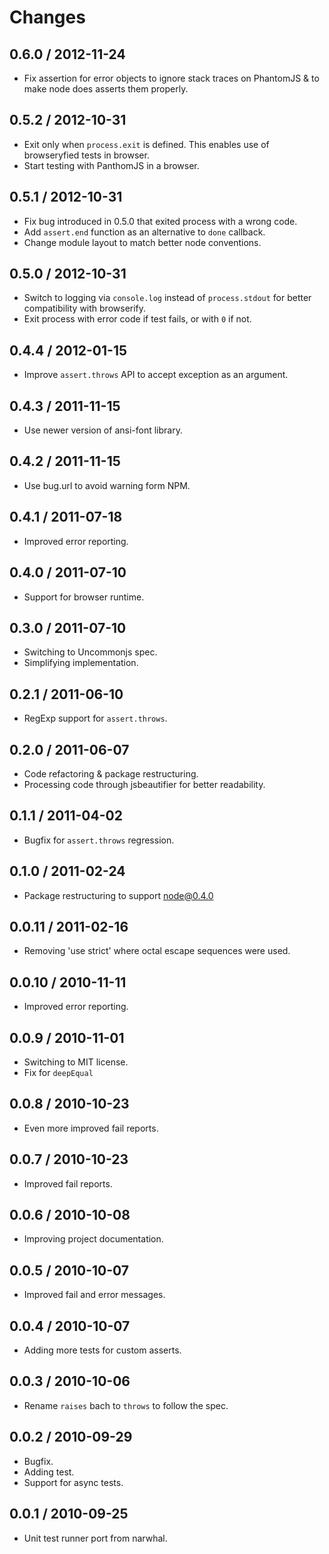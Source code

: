 # Changes

## 0.6.0 / 2012-11-24

  - Fix assertion for error objects to ignore stack traces on PhantomJS
    & to make node does asserts them properly.

## 0.5.2 / 2012-10-31

  - Exit only when `process.exit` is defined. This enables use of browseryfied
    tests in browser.
  - Start testing with PanthomJS in a browser.

## 0.5.1 / 2012-10-31

  - Fix bug introduced in 0.5.0 that exited process with a wrong code.
  - Add `assert.end` function as an alternative to `done` callback.
  - Change module layout to match better node conventions.

## 0.5.0 / 2012-10-31

  - Switch to logging via `console.log` instead of `process.stdout` for
    better compatibility with browserify.
  - Exit process with error code if test fails, or with `0` if not.

## 0.4.4 / 2012-01-15

  - Improve `assert.throws` API to accept exception as an argument.

## 0.4.3 / 2011-11-15

   - Use newer version of ansi-font library.
    
## 0.4.2 / 2011-11-15

   - Use bug.url to avoid warning form NPM.

## 0.4.1 / 2011-07-18 ##

  - Improved error reporting.

## 0.4.0 / 2011-07-10 ##

  - Support for browser runtime.

## 0.3.0 / 2011-07-10 ##

  - Switching to Uncommonjs spec.
  - Simplifying implementation.

## 0.2.1 / 2011-06-10 ##

  - RegExp support for `assert.throws`.

## 0.2.0 / 2011-06-07 ##

  - Code refactoring & package restructuring.
  - Processing code through jsbeautifier for better readability.

## 0.1.1 / 2011-04-02 ##

  - Bugfix for `assert.throws` regression.

## 0.1.0 / 2011-02-24 ##

  - Package restructuring to support node@0.4.0

## 0.0.11 / 2011-02-16 ##

  - Removing 'use strict' where octal escape sequences were used.

## 0.0.10 / 2010-11-11 ##

  - Improved error reporting.

## 0.0.9 / 2010-11-01 ##

  - Switching to MIT license.
  - Fix for `deepEqual`

## 0.0.8 / 2010-10-23 ##

  - Even more improved fail reports.

## 0.0.7 / 2010-10-23 ##

  - Improved fail reports.

## 0.0.6 / 2010-10-08 ##

  - Improving project documentation.

## 0.0.5 / 2010-10-07 ##

  - Improved fail and error messages.

## 0.0.4 / 2010-10-07 ##

  - Adding more tests for custom asserts.

## 0.0.3 / 2010-10-06 ##

  - Rename `raises` bach to `throws` to follow the spec.

## 0.0.2 / 2010-09-29 ##

  - Bugfix.
  - Adding test.
  - Support for async tests.

## 0.0.1 / 2010-09-25 ##

  - Unit test runner port from narwhal.
